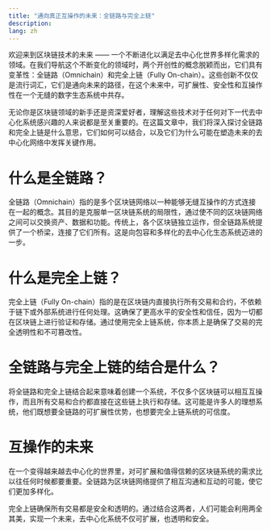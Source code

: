 ```yaml
---
title: "通向真正互操作的未来：全链路与完全上链"
description: 
lang: zh
---
```


欢迎来到区块链技术的未来 —— 一个不断进化以满足去中心化世界多样化需求的领域。在我们导航这个不断变化的领域时，两个开创性的概念脱颖而出，它们具有变革性：全链路（Omnichain）和完全上链（Fully On-chain）。这些创新不仅仅是流行词汇，它们是通向未来的路径，在这个未来中，可扩展性、安全性和互操作性在一个无缝的数字生态系统中共存。

无论你是区块链领域的新手还是资深爱好者，理解这些技术对于任何对下一代去中心化系统感兴趣的人来说都是至关重要的。在这篇文章中，我们将深入探讨全链路和完全上链是什么意思，它们如何可以结合，以及它们为什么可能在塑造未来的去中心化网络中发挥关键作用。


# 什么是全链路？

全链路（Omnichain）指的是多个区块链网络以一种能够无缝互操作的方式连接在一起的概念。其目的是克服单一区块链系统的局限性，通过使不同的区块链网络之间可以交换资产、数据和功能。传统上，各个区块链独立运作，但全链路系统提供了一个桥梁，连接了它们所有。这是向包容和多样化的去中心化生态系统迈进的一步。


# 什么是完全上链？

完全上链（Fully On-chain）指的是在区块链内直接执行所有交易和合约，不依赖于链下或外部系统进行任何处理。这确保了更高水平的安全性和信任，因为一切都在区块链上进行验证和存储。通过使用完全上链系统，你本质上是确保了交易的完全透明性和不可篡改性。


# 全链路与完全上链的结合是什么？

将全链路和完全上链结合起来意味着创建一个系统，不仅多个区块链可以相互互操作，而且所有交易和合约都直接在这些链上执行和存储。这可能是许多人的理想系统，他们既想要全链路的可扩展性优势，也想要完全上链系统的可信度。


# 互操作的未来

在一个变得越来越去中心化的世界里，对可扩展和值得信赖的区块链系统的需求比以往任何时候都要重要。全链路为区块链网络提供了相互沟通和互动的可能，使它们更加多样化。

完全上链确保所有交易都是安全和透明的。通过结合这两者，人们可能会利用两全其美，实现一个未来，去中心化系统不仅可扩展，也透明和安全。
